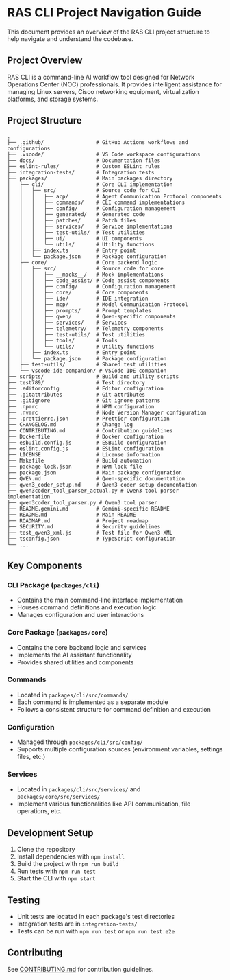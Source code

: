 # RAS CLI Project Navigation Guide

This document provides an overview of the RAS CLI project structure to help navigate and understand the codebase.

## Project Overview

RAS CLI is a command-line AI workflow tool designed for Network Operations Center (NOC) professionals. It provides intelligent assistance for managing Linux servers, Cisco networking equipment, virtualization platforms, and storage systems.

## Project Structure

```
.
├── .github/                 # GitHub Actions workflows and configurations
├── .vscode/                 # VS Code workspace configurations
├── docs/                    # Documentation files
├── eslint-rules/            # Custom ESLint rules
├── integration-tests/       # Integration tests
├── packages/                # Main packages directory
│   ├── cli/                 # Core CLI implementation
│   │   ├── src/             # Source code for CLI
│   │   │   ├── acp/         # Agent Communication Protocol components
│   │   │   ├── commands/    # CLI command implementations
│   │   │   ├── config/      # Configuration management
│   │   │   ├── generated/   # Generated code
│   │   │   ├── patches/     # Patch files
│   │   │   ├── services/    # Service implementations
│   │   │   ├── test-utils/  # Test utilities
│   │   │   ├── ui/          # UI components
│   │   │   └── utils/       # Utility functions
│   │   ├── index.ts         # Entry point
│   │   └── package.json     # Package configuration
│   ├── core/                # Core backend logic
│   │   ├── src/             # Source code for core
│   │   │   ├── __mocks__/   # Mock implementations
│   │   │   ├── code_assist/ # Code assist components
│   │   │   ├── config/      # Configuration management
│   │   │   ├── core/        # Core components
│   │   │   ├── ide/         # IDE integration
│   │   │   ├── mcp/         # Model Communication Protocol
│   │   │   ├── prompts/     # Prompt templates
│   │   │   ├── qwen/        # Qwen-specific components
│   │   │   ├── services/    # Services
│   │   │   ├── telemetry/   # Telemetry components
│   │   │   ├── test-utils/  # Test utilities
│   │   │   ├── tools/       # Tools
│   │   │   └── utils/       # Utility functions
│   │   ├── index.ts         # Entry point
│   │   └── package.json     # Package configuration
│   ├── test-utils/          # Shared test utilities
│   └── vscode-ide-companion/ # VSCode IDE companion
├── scripts/                 # Build and utility scripts
├── test789/                 # Test directory
├── .editorconfig            # Editor configuration
├── .gitattributes           # Git attributes
├── .gitignore               # Git ignore patterns
├── .npmrc                   # NPM configuration
├── .nvmrc                   # Node Version Manager configuration
├── .prettierrc.json         # Prettier configuration
├── CHANGELOG.md             # Change log
├── CONTRIBUTING.md          # Contribution guidelines
├── Dockerfile               # Docker configuration
├── esbuild.config.js        # ESBuild configuration
├── eslint.config.js         # ESLint configuration
├── LICENSE                  # License information
├── Makefile                 # Build automation
├── package-lock.json        # NPM lock file
├── package.json             # Main package configuration
├── QWEN.md                  # Qwen-specific documentation
├── qwen3_coder_setup.md     # Qwen3 coder setup documentation
├── qwen3coder_tool_parser_actual.py # Qwen3 tool parser implementation
├── qwen3coder_tool_parser.py # Qwen3 tool parser
├── README.gemini.md         # Gemini-specific README
├── README.md                # Main README
├── ROADMAP.md               # Project roadmap
├── SECURITY.md              # Security guidelines
├── test_qwen3_xml.js        # Test file for Qwen3 XML
├── tsconfig.json            # TypeScript configuration
└── ...
```

## Key Components

### CLI Package (`packages/cli`)
- Contains the main command-line interface implementation
- Houses command definitions and execution logic
- Manages configuration and user interactions

### Core Package (`packages/core`)
- Contains the core backend logic and services
- Implements the AI assistant functionality
- Provides shared utilities and components

### Commands
- Located in `packages/cli/src/commands/`
- Each command is implemented as a separate module
- Follows a consistent structure for command definition and execution

### Configuration
- Managed through `packages/cli/src/config/`
- Supports multiple configuration sources (environment variables, settings files, etc.)

### Services
- Located in `packages/cli/src/services/` and `packages/core/src/services/`
- Implement various functionalities like API communication, file operations, etc.

## Development Setup

1. Clone the repository
2. Install dependencies with `npm install`
3. Build the project with `npm run build`
4. Run tests with `npm run test`
5. Start the CLI with `npm start`

## Testing

- Unit tests are located in each package's test directories
- Integration tests are in `integration-tests/`
- Tests can be run with `npm run test` or `npm run test:e2e`

## Contributing

See [CONTRIBUTING.md](CONTRIBUTING.md) for contribution guidelines.